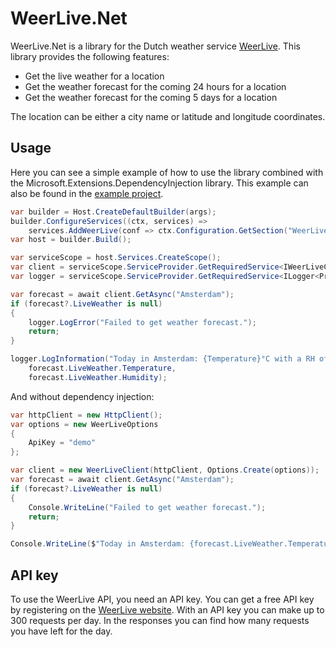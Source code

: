 ﻿# WeerLive.Net
WeerLive.Net is a library for the Dutch weather service [WeerLive](https://weerlive.nl/delen.php).
This library provides the following features:
- Get the live weather for a location
- Get the weather forecast for the coming 24 hours for a location
- Get the weather forecast for the coming 5 days for a location

The location can be either a city name or latitude and longitude coordinates.

## Usage
Here you can see a simple example of how to use the library combined with the Microsoft.Extensions.DependencyInjection library.
This example can also be found in the [example project](https://github.com/BorisGerretzen/WeerLive.Net/tree/main/WeerLive.Example).

```csharp
var builder = Host.CreateDefaultBuilder(args);
builder.ConfigureServices((ctx, services) =>
    services.AddWeerLive(conf => ctx.Configuration.GetSection("WeerLive").Bind(conf)));
var host = builder.Build();

var serviceScope = host.Services.CreateScope();
var client = serviceScope.ServiceProvider.GetRequiredService<IWeerLiveClient>();
var logger = serviceScope.ServiceProvider.GetRequiredService<ILogger<Program>>();

var forecast = await client.GetAsync("Amsterdam");
if (forecast?.LiveWeather is null)
{
    logger.LogError("Failed to get weather forecast.");
    return;
}

logger.LogInformation("Today in Amsterdam: {Temperature}°C with a RH of {Humidity}%.",
    forecast.LiveWeather.Temperature,
    forecast.LiveWeather.Humidity);
```

And without dependency injection:
```csharp
var httpClient = new HttpClient();
var options = new WeerLiveOptions
{
    ApiKey = "demo"
};

var client = new WeerLiveClient(httpClient, Options.Create(options));
var forecast = await client.GetAsync("Amsterdam");
if (forecast?.LiveWeather is null)
{
    Console.WriteLine("Failed to get weather forecast.");
    return;
}

Console.WriteLine($"Today in Amsterdam: {forecast.LiveWeather.Temperature}°C with a RH of {forecast.LiveWeather.Humidity}%.");
```

## API key
To use the WeerLive API, you need an API key. You can get a free API key by registering on the [WeerLive website](https://weerlive.nl/delen.php).
With an API key you can make up to 300 requests per day. In the responses you can find how many requests you have left for the day.